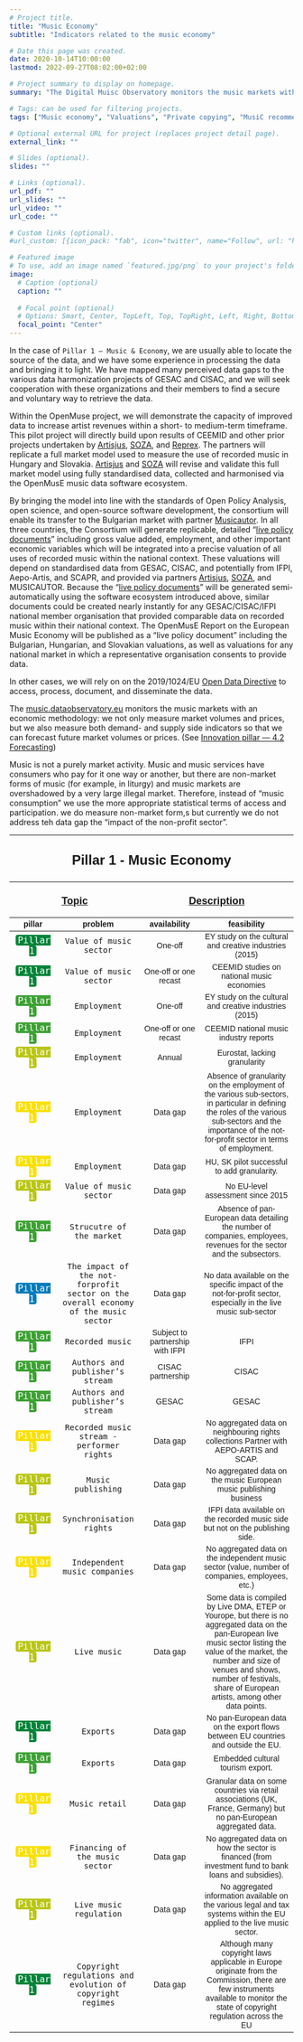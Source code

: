 ```yaml
---
# Project title.
title: "Music Economy"
subtitle: "Indicators related to the music economy"

# Date this page was created.
date: 2020-10-14T10:00:00
lastmod: 2022-09-27T08:02:00+02:00

# Project summary to display on homepage.
summary: "The Digital Muisc Observatory monitors the music markets with an economic methodology: we not only measure market volumes and prices, but we also measure both demand- and supply side indicators so that we can forecast future market volumes or prices."

# Tags: can be used for filtering projects.
tags: ["Music economy", "Valuations", "Private copying", "MusiC recommendations", "Value gap", "Music industry", "Open Policy Analysis"]

# Optional external URL for project (replaces project detail page).
external_link: ""

# Slides (optional).
slides: ""

# Links (optional).
url_pdf: ""
url_slides: ""
url_video: ""
url_code: ""

# Custom links (optional).
#url_custom: [{icon_pack: "fab", icon="twitter", name="Follow", url: "https://twitter.com/antaldaniel"}]

# Featured image
# To use, add an image named `featured.jpg/png` to your project's folder. 
image:
  # Caption (optional)
  caption: ""
  
  # Focal point (optional)
  # Options: Smart, Center, TopLeft, Top, TopRight, Left, Right, BottomLeft, Bottom, BottomRight
  focal_point: "Center"
---
```


In the case of `Pillar 1 – Music & Economy`, we are usually able to
locate the source of the data, and we have some experience in processing
the data and bringing it to light. We have mapped many perceived data
gaps to the various data harmonization projects of GESAC and CISAC, and
we will seek cooperation with these organizations and their members to
find a secure and voluntary way to retrieve the data.

Within the OpenMuse project, we will demonstrate the capacity of improved data
to increase artist revenues within a short- to medium-term timeframe. This pilot project will directly build upon results of CEEMID and other prior projects undertaken by [Artisjus](/authors/aritsjus), [SOZA](/authors/soza), and [Reprex](/authors/reprex). The partners will replicate a full market model used to measure the use of recorded music in Hungary and Slovakia. [Artisjus](/authors/aritsjus) and [SOZA](/authors/soza) will revise and validate this full market model using fully standardised data, collected and harmonised via the OpenMusE music data software ecosystem.

By bringing the model into line with the standards of Open Policy Analysis, open science, and open-source software development, the consortium will enable its transfer to the Bulgarian market with partner [Musicautor](/authors/musicautor). In all three countries, the Consortium will generate replicable, detailed “[live policy documents](https://reprex.nl/apps/smart-policy-documents/)” including gross value added, employment, and other important economic variables which will be integrated into a precise valuation of all uses of recorded music within the national context. These valuations will depend on standardised data from GESAC, CISAC, and potentially from IFPI, Aepo-Artis, and SCAPR, and provided via partners [Artisjus](/authors/aritsjus), [SOZA](/authors/soza), and MUSICAUTOR. Because the “[live policy documents](https://reprex.nl/apps/smart-policy-documents/)” will be generated semi-automatically using the software ecosystem introduced above, similar documents could be created nearly instantly for any GESAC/CISAC/IFPI
national member organisation that provided comparable data on recorded music within their national context. The OpenMusE Report on the European Music Economy will be published as a “live policy document” including the Bulgarian, Hungarian, and Slovakian valuations, as well as valuations for any national market in which a representative organisation consents to provide data. 

In other cases, we will rely on on the 2019/1024/EU [Open Data Directive]((https://eur-lex.europa.eu/legal-content/EN/TXT/?uri=celex%3A32019L1024)) to access, process, document, and disseminate the data.

The [music.dataobservatory.eu](https://data.music.dataobservatory.eu/music-economy.html) monitors the music markets with an economic methodology: we not only measure market volumes and prices, but we also measure both demand- and supply side indicators so that we can forecast future market volumes or prices. (See [Innovation pillar — 4.2 Forecasting](https://data.music.dataobservatory.eu/innovation.html))

Music is not a purely market activity. Music and music services have consumers who pay for it one way or another, but there are non-market forms of music (for example, in liturgy) and music markets are overshadowed by a very large illegal market. Therefore, instead of “music consumption” we use the more appropriate statistical terms of access and participation.  we do measure non-market form,s but currently we do not address teh data gap the “impact of the non-profit sector”.

<table class=" lightable-classic lightable-striped" style="font-size: 14px; font-family: &quot;Arial Narrow&quot;, &quot;Source Sans Pro&quot;, sans-serif; width: auto !important; margin-left: auto; margin-right: auto;">
<thead>
<tr>
<th style="padding-bottom:0; padding-left:3px;padding-right:3px;text-align: center; font-weight: bold; font-size: 24px;" colspan="4">

Pillar 1 - Music Economy

</th>
</tr>
<tr>
<th style="padding-bottom:0; padding-left:3px;padding-right:3px;text-align: center; text-decoration: underline; font-size: 18px;" colspan="2">

Topic

</th>
<th style="padding-bottom:0; padding-left:3px;padding-right:3px;text-align: center; text-decoration: underline; font-size: 18px;" colspan="2">

Description

</th>
</tr>
<tr>
<th style="text-align:center;">
pillar
</th>
<th style="text-align:center;">
problem
</th>
<th style="text-align:center;">
availability
</th>
<th style="text-align:center;">
feasibility
</th>
</tr>
</thead>
<tbody>
<tr>
<td style="text-align:center;width: 10em; font-family: monospace;">
<span
style="     color: white !important;border-radius: 4px; padding-right: 4px; padding-left: 4px; background-color: #00843A !important;font-size: 16px;">Pillar
1</span>
</td>
<td style="text-align:center;width: 15em; font-family: monospace;">
Value of music sector
</td>
<td style="text-align:center;width: 20em; ">
One-off
</td>
<td style="text-align:center;width: 60em; ">
EY study on the cultural and creative industries (2015)
</td>
</tr>
<tr>
<td style="text-align:center;width: 10em; font-family: monospace;">
<span
style="     color: white !important;border-radius: 4px; padding-right: 4px; padding-left: 4px; background-color: #00843A !important;font-size: 16px;">Pillar
1</span>
</td>
<td style="text-align:center;width: 15em; font-family: monospace;">
Value of music sector
</td>
<td style="text-align:center;width: 20em; ">
One-off or one recast
</td>
<td style="text-align:center;width: 60em; ">
CEEMID studies on national music economies
</td>
</tr>
<tr>
<td style="text-align:center;width: 10em; font-family: monospace;">
<span
style="     color: white !important;border-radius: 4px; padding-right: 4px; padding-left: 4px; background-color: #3EA135 !important;font-size: 16px;">Pillar
1</span>
</td>
<td style="text-align:center;width: 15em; font-family: monospace;">
Employment
</td>
<td style="text-align:center;width: 20em; ">
One-off
</td>
<td style="text-align:center;width: 60em; ">
EY study on the cultural and creative industries (2015)
</td>
</tr>
<tr>
<td style="text-align:center;width: 10em; font-family: monospace;">
<span
style="     color: white !important;border-radius: 4px; padding-right: 4px; padding-left: 4px; background-color: #3EA135 !important;font-size: 16px;">Pillar
1</span>
</td>
<td style="text-align:center;width: 15em; font-family: monospace;">
Employment
</td>
<td style="text-align:center;width: 20em; ">
One-off or one recast
</td>
<td style="text-align:center;width: 60em; ">
CEEMID national music industry reports
</td>
</tr>
<tr>
<td style="text-align:center;width: 10em; font-family: monospace;">
<span
style="     color: white !important;border-radius: 4px; padding-right: 4px; padding-left: 4px; background-color: #BAC615 !important;font-size: 16px;">Pillar
1</span>
</td>
<td style="text-align:center;width: 15em; font-family: monospace;">
Employment
</td>
<td style="text-align:center;width: 20em; ">
Annual
</td>
<td style="text-align:center;width: 60em; ">
Eurostat, lacking granularity
</td>
</tr>
<tr>
<td style="text-align:center;width: 10em; font-family: monospace;">
<span
style="     color: white !important;border-radius: 4px; padding-right: 4px; padding-left: 4px; background-color: #FAE000 !important;font-size: 16px;">Pillar
1</span>
</td>
<td style="text-align:center;width: 15em; font-family: monospace;">
Employment
</td>
<td style="text-align:center;width: 20em; ">
Data gap
</td>
<td style="text-align:center;width: 60em; ">
Absence of granularity on the employment of the various sub-sectors, in
particular in defining the roles of the various sub-sectors and the
importance of the not-for-profit sector in terms of employment.
</td>
</tr>
<tr>
<td style="text-align:center;width: 10em; font-family: monospace;">
<span
style="     color: white !important;border-radius: 4px; padding-right: 4px; padding-left: 4px; background-color: #FAE000 !important;font-size: 16px;">Pillar
1</span>
</td>
<td style="text-align:center;width: 15em; font-family: monospace;">
Employment
</td>
<td style="text-align:center;width: 20em; ">
Data gap
</td>
<td style="text-align:center;width: 60em; ">
HU, SK pilot successful to add granularity.
</td>
</tr>
<tr>
<td style="text-align:center;width: 10em; font-family: monospace;">
<span
style="     color: white !important;border-radius: 4px; padding-right: 4px; padding-left: 4px; background-color: #BAC615 !important;font-size: 16px;">Pillar
1</span>
</td>
<td style="text-align:center;width: 15em; font-family: monospace;">
Value of music sector
</td>
<td style="text-align:center;width: 20em; ">
Data gap
</td>
<td style="text-align:center;width: 60em; ">
No EU-level assessment since 2015
</td>
</tr>
<tr>
<td style="text-align:center;width: 10em; font-family: monospace;">
<span
style="     color: white !important;border-radius: 4px; padding-right: 4px; padding-left: 4px; background-color: #3EA135 !important;font-size: 16px;">Pillar
1</span>
</td>
<td style="text-align:center;width: 15em; font-family: monospace;">
Strucutre of the market
</td>
<td style="text-align:center;width: 20em; ">
Data gap
</td>
<td style="text-align:center;width: 60em; ">
Absence of pan-European data detailing the number of companies,
employees, revenues for the sector and the subsectors.
</td>
</tr>
<tr>
<td style="text-align:center;width: 10em; font-family: monospace;">
<span
style="     color: white !important;border-radius: 4px; padding-right: 4px; padding-left: 4px; background-color: #007CBB !important;font-size: 16px;">Pillar
1</span>
</td>
<td style="text-align:center;width: 15em; font-family: monospace;">
The impact of the not-forprofit sector on the overall economy of the
music sector
</td>
<td style="text-align:center;width: 20em; ">
Data gap
</td>
<td style="text-align:center;width: 60em; ">
No data available on the specific impact of the not-for-profit sector,
especially in the live music sub-sector
</td>
</tr>
<tr>
<td style="text-align:center;width: 10em; font-family: monospace;">
<span
style="     color: white !important;border-radius: 4px; padding-right: 4px; padding-left: 4px; background-color: #3EA135 !important;font-size: 16px;">Pillar
1</span>
</td>
<td style="text-align:center;width: 15em; font-family: monospace;">
Recorded music
</td>
<td style="text-align:center;width: 20em; ">
Subject to partnership with IFPI
</td>
<td style="text-align:center;width: 60em; ">
IFPI
</td>
</tr>
<tr>
<td style="text-align:center;width: 10em; font-family: monospace;">
<span
style="     color: white !important;border-radius: 4px; padding-right: 4px; padding-left: 4px; background-color: #3EA135 !important;font-size: 16px;">Pillar
1</span>
</td>
<td style="text-align:center;width: 15em; font-family: monospace;">
Authors and publisher’s stream
</td>
<td style="text-align:center;width: 20em; ">
CISAC partnership
</td>
<td style="text-align:center;width: 60em; ">
CISAC
</td>
</tr>
<tr>
<td style="text-align:center;width: 10em; font-family: monospace;">
<span
style="     color: white !important;border-radius: 4px; padding-right: 4px; padding-left: 4px; background-color: #3EA135 !important;font-size: 16px;">Pillar
1</span>
</td>
<td style="text-align:center;width: 15em; font-family: monospace;">
Authors and publisher’s stream
</td>
<td style="text-align:center;width: 20em; ">
GESAC
</td>
<td style="text-align:center;width: 60em; ">
GESAC
</td>
</tr>
<tr>
<td style="text-align:center;width: 10em; font-family: monospace;">
<span
style="     color: white !important;border-radius: 4px; padding-right: 4px; padding-left: 4px; background-color: #FAE000 !important;font-size: 16px;">Pillar
1</span>
</td>
<td style="text-align:center;width: 15em; font-family: monospace;">
Recorded music stream - performer rights
</td>
<td style="text-align:center;width: 20em; ">
Data gap
</td>
<td style="text-align:center;width: 60em; ">
No aggregated data on neighbouring rights collections Partner with
AEPO-ARTIS and SCAP.
</td>
</tr>
<tr>
<td style="text-align:center;width: 10em; font-family: monospace;">
<span
style="     color: white !important;border-radius: 4px; padding-right: 4px; padding-left: 4px; background-color: #BAC615 !important;font-size: 16px;">Pillar
1</span>
</td>
<td style="text-align:center;width: 15em; font-family: monospace;">
Music publishing
</td>
<td style="text-align:center;width: 20em; ">
Data gap
</td>
<td style="text-align:center;width: 60em; ">
No aggregated data on the music European music publishing business
</td>
</tr>
<tr>
<td style="text-align:center;width: 10em; font-family: monospace;">
<span
style="     color: white !important;border-radius: 4px; padding-right: 4px; padding-left: 4px; background-color: #BAC615 !important;font-size: 16px;">Pillar
1</span>
</td>
<td style="text-align:center;width: 15em; font-family: monospace;">
Synchronisation rights
</td>
<td style="text-align:center;width: 20em; ">
Data gap
</td>
<td style="text-align:center;width: 60em; ">
IFPI data available on the recorded music side but not on the publishing
side.
</td>
</tr>
<tr>
<td style="text-align:center;width: 10em; font-family: monospace;">
<span
style="     color: white !important;border-radius: 4px; padding-right: 4px; padding-left: 4px; background-color: #FAE000 !important;font-size: 16px;">Pillar
1</span>
</td>
<td style="text-align:center;width: 15em; font-family: monospace;">
Independent music companies
</td>
<td style="text-align:center;width: 20em; ">
Data gap
</td>
<td style="text-align:center;width: 60em; ">
No aggregated data on the independent music sector (value, number of
companies, employees, etc.)
</td>
</tr>
<tr>
<td style="text-align:center;width: 10em; font-family: monospace;">
<span
style="     color: white !important;border-radius: 4px; padding-right: 4px; padding-left: 4px; background-color: #BAC615 !important;font-size: 16px;">Pillar
1</span>
</td>
<td style="text-align:center;width: 15em; font-family: monospace;">
Live music
</td>
<td style="text-align:center;width: 20em; ">
Data gap
</td>
<td style="text-align:center;width: 60em; ">
Some data is compiled by Live DMA, ETEP or Yourope, but there is no
aggregated data on the pan-European live music sector listing the value
of the market, the number and size of venues and shows, number of
festivals, share of European artists, among other data points.
</td>
</tr>
<tr>
<td style="text-align:center;width: 10em; font-family: monospace;">
<span
style="     color: white !important;border-radius: 4px; padding-right: 4px; padding-left: 4px; background-color: #00843A !important;font-size: 16px;">Pillar
1</span>
</td>
<td style="text-align:center;width: 15em; font-family: monospace;">
Exports
</td>
<td style="text-align:center;width: 20em; ">
Data gap
</td>
<td style="text-align:center;width: 60em; ">
No pan-European data on the export flows between EU countries and
outside the EU.
</td>
</tr>
<tr>
<td style="text-align:center;width: 10em; font-family: monospace;">
<span
style="     color: white !important;border-radius: 4px; padding-right: 4px; padding-left: 4px; background-color: #3EA135 !important;font-size: 16px;">Pillar
1</span>
</td>
<td style="text-align:center;width: 15em; font-family: monospace;">
Exports
</td>
<td style="text-align:center;width: 20em; ">
Data gap
</td>
<td style="text-align:center;width: 60em; ">
Embedded cultural tourism export.
</td>
</tr>
<tr>
<td style="text-align:center;width: 10em; font-family: monospace;">
<span
style="     color: white !important;border-radius: 4px; padding-right: 4px; padding-left: 4px; background-color: #FAE000 !important;font-size: 16px;">Pillar
1</span>
</td>
<td style="text-align:center;width: 15em; font-family: monospace;">
Music retail
</td>
<td style="text-align:center;width: 20em; ">
Data gap
</td>
<td style="text-align:center;width: 60em; ">
Granular data on some countries via retail associations (UK, France,
Germany) but no pan-European aggregated data.
</td>
</tr>
<tr>
<td style="text-align:center;width: 10em; font-family: monospace;">
<span
style="     color: white !important;border-radius: 4px; padding-right: 4px; padding-left: 4px; background-color: #FAE000 !important;font-size: 16px;">Pillar
1</span>
</td>
<td style="text-align:center;width: 15em; font-family: monospace;">
Financing of the music sector
</td>
<td style="text-align:center;width: 20em; ">
Data gap
</td>
<td style="text-align:center;width: 60em; ">
No aggregated data on how the sector is financed (from investment fund
to bank loans and subsidies).
</td>
</tr>
<tr>
<td style="text-align:center;width: 10em; font-family: monospace;">
<span
style="     color: white !important;border-radius: 4px; padding-right: 4px; padding-left: 4px; background-color: #BAC615 !important;font-size: 16px;">Pillar
1</span>
</td>
<td style="text-align:center;width: 15em; font-family: monospace;">
Live music regulation
</td>
<td style="text-align:center;width: 20em; ">
Data gap
</td>
<td style="text-align:center;width: 60em; ">
No aggregated information available on the various legal and tax systems
within the EU applied to the live music sector.
</td>
</tr>
<tr>
<td style="text-align:center;width: 10em; font-family: monospace;">
<span
style="     color: white !important;border-radius: 4px; padding-right: 4px; padding-left: 4px; background-color: #00843A !important;font-size: 16px;">Pillar
1</span>
</td>
<td style="text-align:center;width: 15em; font-family: monospace;">
Copyright regulations and evolution of copyright regimes
</td>
<td style="text-align:center;width: 20em; ">
Data gap
</td>
<td style="text-align:center;width: 60em; ">
Although many copyright laws applicable in Europe originate from the
Commission, there are few instruments available to monitor the state of
copyright regulation across the EU
</td>
</tr>
</tbody>
</table>

